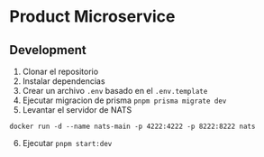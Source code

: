 # Product Microservice

## Development

1. Clonar el repositorio
2. Instalar dependencias
3. Crear un archivo `.env` basado en el `.env.template`
4. Ejecutar migracion de prisma `pnpm prisma migrate dev`
5. Levantar el servidor de NATS
```
docker run -d --name nats-main -p 4222:4222 -p 8222:8222 nats
```
6. Ejecutar `pnpm start:dev`
